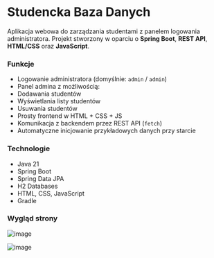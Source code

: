 # Studencka Baza Danych

Aplikacja webowa do zarządzania studentami z panelem logowania administratora. Projekt stworzony w oparciu o **Spring Boot**, **REST API**, **HTML/CSS** oraz **JavaScript**.

### Funkcje

- Logowanie administratora (domyślnie: `admin` / `admin`)
- Panel admina z możliwością:
- Dodawania studentów
- Wyświetlania listy studentów
- Usuwania studentów
- Prosty frontend w HTML + CSS + JS
- Komunikacja z backendem przez REST API (`fetch`)
- Automatyczne inicjowanie przykładowych danych przy starcie

### Technologie

- Java 21
- Spring Boot
- Spring Data JPA
- H2 Databases
- HTML, CSS, JavaScript
- Gradle

### Wygląd strony

![image](https://github.com/user-attachments/assets/aa860d78-7e9d-48cb-ab79-2377e26e4d17)

![image](https://github.com/user-attachments/assets/f3b86bf6-5723-4192-9777-6d794623fca7)
